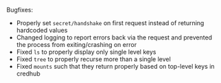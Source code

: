Bugfixes:

- Properly set `secret/handshake` on first request instead of returning hardcoded values
- Changed logging to report errors back via the request and prevented the process from exiting/crashing on error
- Fixed `ls` to properly display only single level keys
- Fixed `tree` to properly recurse more than a single level
- Fixed `mounts` such that they return properly based on top-level keys in credhub